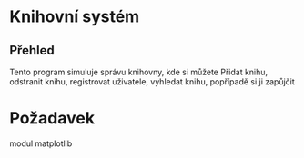 # Knihovní systém

## Přehled
Tento program simuluje správu knihovny, kde si můžete Přidat knihu, odstranit knihu, registrovat uživatele, vyhledat knihu, popřípadě si ji zapůjčit

# Požadavek
modul matplotlib
